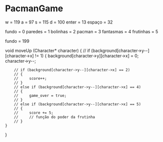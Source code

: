 # PacmanGame

w = 119
a = 97
s = 115
d = 100
enter = 13
espaço = 32

fundo = 0
paredes = 1
bolinhas = 2
pacman = 3
fantasmas = 4
frutinhas = 5

fundo = 199





void moveUp (Character* character) 
{
    // if (background[character->y--][character->x] != 1)
    {
        background[character->y][character->x] = 0;
        character->y--;

        // if (background[character->y--][character->x] == 2)
        // {
        //     score++;
        // }
        // else if (background[character->y--][character->x] == 4)
        // {
        //     game_over = true;
        // }
        // else if (background[character->y--][character->x] == 5)
        // {
        //     score += 5;
        //     // função do poder da frutinha
        // }
    }
    
}